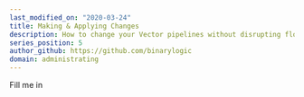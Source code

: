 ```yaml
---
last_modified_on: "2020-03-24"
title: Making & Applying Changes
description: How to change your Vector pipelines without disrupting flow.
series_position: 5
author_github: https://github.com/binarylogic
domain: administrating
---
```


Fill me in



